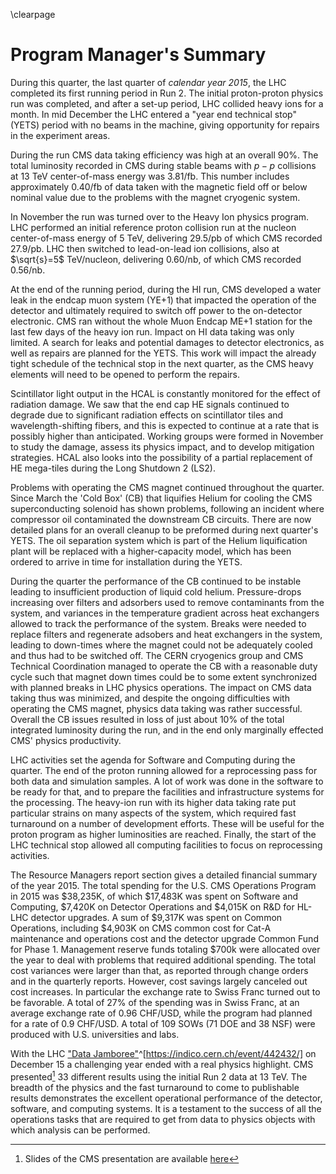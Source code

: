 \clearpage

# Program Manager's Summary

During this quarter, the last quarter of *calendar year 2015*, the LHC completed its first running period in Run 2. The initial proton-proton physics run was completed, and after a set-up period, LHC collided heavy ions for a month. In mid December the LHC entered a "year end technical stop" (YETS) period with no beams in the machine, giving opportunity for repairs in the experiment areas. 

During the run CMS data taking efficiency was high at an overall 90%.  The total luminosity recorded in CMS during stable beams with $p-p$ collisions at 13 TeV center-of-mass energy was 3.81/fb.  This number includes approximately 0.40/fb of data taken with the magnetic field off or below nominal value due to the problems with the magnet cryogenic system.

In November the run was turned over to the Heavy Ion physics program.  LHC performed an initial reference proton collision run at the nucleon center-of-mass energy of 5 TeV, delivering 29.5/pb of which CMS recorded 27.9/pb. LHC then switched to lead-on-lead ion collisions, also at $\sqrt{s}=5$ TeV/nucleon, delivering 0.60/nb, of which CMS recorded 0.56/nb. 

At the end of the running period, during the HI run, CMS developed a water leak in the endcap muon system (YE+1) that impacted the operation of the detector and ultimately required to switch off power to the on-detector electronic. CMS ran without the whole Muon Endcap ME+1 station for the last few days of the heavy ion run. Impact on HI data taking was only limited. A search for  leaks and potential damages to detector electronics, as well as repairs are planned for the YETS. This work will impact the already tight schedule of the technical stop in the next quarter, as the CMS heavy elements will need to be opened to perform the repairs.

Scintillator light output in the HCAL is constantly monitored for the effect of radiation damage. We saw that the end cap HE signals continued to degrade due to significant radiation effects on scintillator tiles and wavelength-shifting fibers, and this is expected to continue at a rate that is possibly higher than anticipated. Working groups were formed in November to study the damage, assess its physics impact, and to develop mitigation strategies. HCAL also looks into the possibility of a partial replacement of HE mega-tiles during the Long Shutdown 2 (LS2).

Problems with operating the CMS magnet continued throughout the quarter. Since March the 'Cold Box' (CB) that liquifies Helium for cooling the CMS superconducting solenoid has shown problems, following an incident where compressor oil contaminated the downstream CB circuits. There are now detailed plans for an overall cleanup to be preformed during next quarter's YETS. The oil separation system which is part of the Helium liquification plant will be replaced with a higher-capacity model, which has been ordered to arrive in time for installation during the YETS. 

During the quarter the performance of the CB continued to be instable leading to insufficient production of liquid cold helium. Pressure-drops increasing over filters and adsorbers used to remove contaminants from the system, and variances in the temperature gradient across heat exchangers allowed to track the performance of the system. Breaks were needed to replace filters and regenerate adsobers and heat exchangers in the system, leading to down-times where the magnet could not be adequately cooled and thus had to be switched off. The CERN cryogenics group and CMS Technical Coordination managed to operate the CB with a reasonable duty cycle such that magnet down times could be to some extent synchronized with planned breaks in LHC physics operations. The impact on CMS data taking thus was minimized, and despite the ongoing difficulties with operating the CMS magnet, physics data taking was rather successful. Overall the CB issues resulted in loss of just about 10% of the total integrated luminosity during the run, and in the end only marginally effected CMS' physics productivity. 

LHC activities set the agenda for Software and Computing during the quarter. The end of the proton running allowed for a reprocessing pass for both data and simulation samples. A lot of work was done in the software to be ready for that, and to prepare the facilities and infrastructure systems for the processing. The heavy-ion run with its higher data taking rate put particular strains on many aspects of the system, which required fast turnaround on a number of development efforts. These will be useful for the proton program as higher luminosities are reached. Finally, the start of the LHC technical stop allowed all computing facilities to focus on reprocessing activities. 

The Resource Managers report section gives a detailed financial summary of the year 2015. The total spending for the U.S. CMS Operations Program in 2015 was $38,235K, of which $17,483K was spent on Software and Computing, $7,420K on Detector Operations and $4,015K on R&D for HL-LHC detector upgrades. A sum of $9,317K was spent on Common Operations, including $4,903K on CMS common cost for Cat-A maintenance and operations cost and the detector upgrade Common Fund for Phase 1. Management reserve funds totaling $700k were allocated over the year to deal with problems that required additional spending. The total cost variances were larger than that, as reported through change orders and in the quarterly reports. However, cost savings largely canceled out cost increases. In particular the exchange rate to Swiss Franc turned out to be favorable. A total of 27% of the spending was in Swiss Franc, at an average exchange rate of 0.96 CHF/USD, while the program had planned for a rate of 0.9 CHF/USD.  A total of 109 SOWs (71 DOE and 38 NSF) were produced with U.S. universities and labs.

With the LHC ["Data Jamboree"](https://indico.cern.ch/event/442432/)^[https://indico.cern.ch/event/442432/] on December 15 a challenging year ended with a real physics highlight. CMS presented[^1] 33 different results using the initial Run 2 data at 13 TeV. The breadth of the physics and the fast turnaround to come to publishable results demonstrates the excellent operational performance of the detector, software, and computing systems.  It is a testament to the success of all the operations tasks that are required to get from data to physics objects with which analysis can be performed.

[^1]: Slides of the CMS presentation are available [here](https://indico.cern.ch/event/442432/contributions/1946922/attachments/1205563/1756687/CMS_13_TeV_results_public.pdf "Data Jamboree CMS Presentation")

